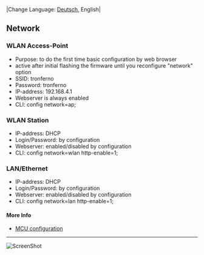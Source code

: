 |Change Language: [Deutsch](network-de.md), English|

## Network

### WLAN Access-Point
* Purpose: to do the first time basic configuration by web browser 
* active after initial flashing the firmware until you reconfigure "network" option
* SSID: tronferno
* Password: tronferno
* IP-address: 192.168.4.1
* Webserver is always enabled
* CLI: config network=ap;

### WLAN Station
* IP-address: DHCP
* Login/Password: by configuration
* Webserver: enabled/disabled by configuration
* CLI: config network=wlan http-enable=1;



### LAN/Ethernet
* IP-address: DHCP
* Login/Password: by configuration
* Webserver: enabled/disabled by configuration
* CLI: config network=lan http-enable=1;

  
#### More Info
  * [MCU configuration](mcu_config.md)
  
------------

![ScreenShot](img/tfmcu_settings_net.png)
